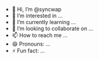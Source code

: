 - 👋 Hi, I’m @syncwap
- 👀 I’m interested in ...
- 🌱 I’m currently learning ...
- 💞️ I’m looking to collaborate on ...
- 📫 How to reach me ...
- 😄 Pronouns: ...
- ⚡ Fun fact: ...

<!---
syncwap/syncwap is a ✨ special ✨ repository because its `README.md` (this file) appears on your GitHub profile.
You can click the Preview link to take a look at your changes.
--->
